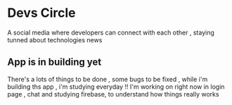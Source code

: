 # Devs Circle
 A social media where developers can connect with each other , staying tunned about technologies news

## App is in building yet 
 There's a lots of things to be done , some bugs to be fixed , while i'm building ths app , i'm studying everyday !!
 I'm working on right now in login page , chat and studying firebase, to understand how things really works
 
